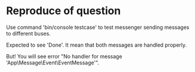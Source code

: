 # Reproduce of question
Use command 'bin/console testcase' to test messenger sending messages to different buses.

Expected to see 'Done'. It mean that both messages are handled properly.

But! You will see error "No handler for message 'App\Message\Event\EventMessage'".
